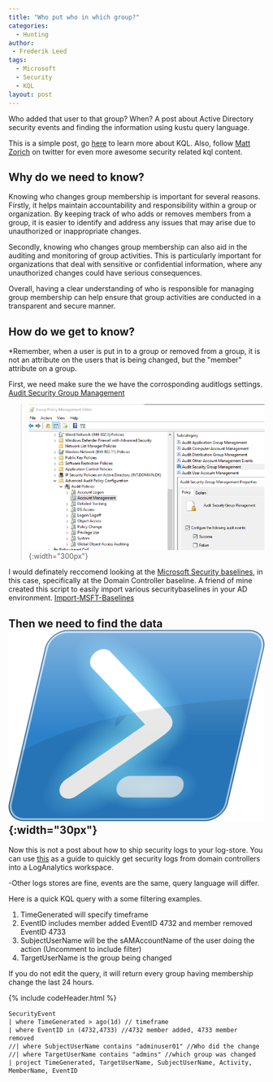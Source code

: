 ```yaml
---
title: "Who put who in which group?"
categories:
  - Hunting
author:
 - Frederik Leed
tags:
  - Microsoft
  - Security
  - KQL
layout: post  
---
```


Who added that user to that group? When? A post about Active Directory security events and finding the information using kustu query language.

This is a simple post, go [here](https://github.com/rod-trent/MustLearnKQL)  to learn more about KQL. Also, follow [Matt Zorich](https://twitter.com/reprise_99?s=20) on twitter for even more awesome security related kql content.

## Why do we need to know?

Knowing who changes group membership is important for several reasons. Firstly, it helps maintain accountability and responsibility within a group or organization. By keeping track of who adds or removes members from a group, it is easier to identify and address any issues that may arise due to unauthorized or inappropriate changes.

Secondly, knowing who changes group membership can also aid in the auditing and monitoring of group activities. This is particularly important for organizations that deal with sensitive or confidential information, where any unauthorized changes could have serious consequences.

Overall, having a clear understanding of who is responsible for managing group membership can help ensure that group activities are conducted in a transparent and secure manner.

## How do we get to know?

*Remember, when a user is put in to a group or removed from a group, it is not an attribute on the users that is being changed, but the "member" attribute on a group.

First, we need make sure the we have the corrosponding auditlogs settings. [Audit Security Group Management](https://learn.microsoft.com/en-us/windows/security/threat-protection/auditing/audit-security-group-management)

>![Audit_GPO](/assets/images/Audit_security_group_mgmt.png){:width="300px"}

I would definately reccomend looking at the [Microsoft Security baselines](https://learn.microsoft.com/en-us/windows/security/threat-protection/windows-security-configuration-framework/windows-security-baselines), in this case, specifically at the Domain Controller baseline. A friend of mine created this script to easily import various securitybaselines in your AD environment. [Import-MSFT-Baselines](https://github.com/SysAdminDk/Powershell-Scripts/blob/main/Active%20Directory/Import-MSFT-Baselines.ps1)

## Then we need to find the data ![powershell](/assets/images/powershell.png){:width="30px"}

Now this is not a post about how to ship security logs to your log-store. You can use [this](https://pixelrobots.co.uk/2019/07/query-active-directory-security-events-using-azure-log-analytics-on-the-cheap/) as a guide to quickly get security logs from domain controllers into a LogAnalytics workspace.

-Other logs stores are fine, events are the same, query language will differ.

Here is a quick KQL query with a some filtering examples. 

1. TimeGenerated will specify timeframe
2. EventID includes member added EventID 4732 and member removed EventID 4733
3. SubjectUserName will be the sAMAccountName of the user doing the action (Uncomment to include filter)
4. TargetUserName is the group being changed

If you do not edit the query, it will return every group having membership change the last 24 hours.

{% include codeHeader.html %}

```kusto
SecurityEvent
| where TimeGenerated > ago(1d) // timeframe
| where EventID in (4732,4733) //4732 member added, 4733 member removed
//| where SubjectUserName contains "adminuser01" //Who did the change
//| where TargetUserName contains "admins" //which group was changed
| project TimeGenerated, TargetUserName, SubjectUserName, Activity, MemberName, EventID
```
